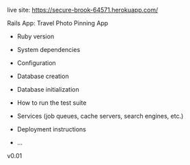   live site: https://secure-brook-64571.herokuapp.com/

Rails App: Travel Photo Pinning App

* Ruby version

* System dependencies

* Configuration

* Database creation

* Database initialization

* How to run the test suite

* Services (job queues, cache servers, search engines, etc.)

* Deployment instructions

* ...

v0.01
